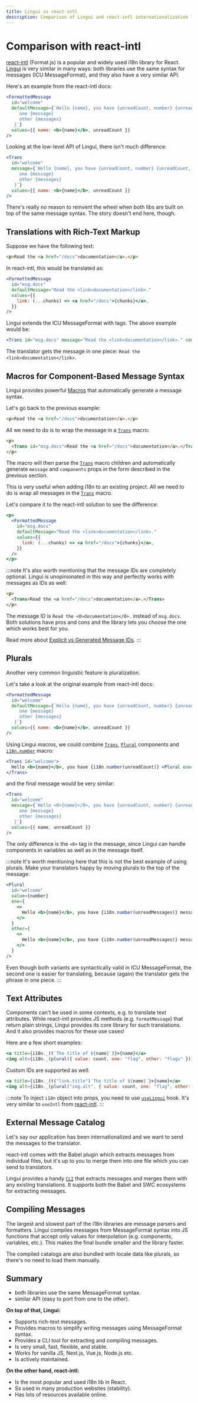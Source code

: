 ```yaml
---
title: Lingui vs react-intl
description: Comparison of Lingui and react-intl internationalization libraries
---
```


# Comparison with react-intl

[react-intl](https://github.com/formatjs/formatjs) (Format.js) is a popular and widely used i18n library for React. [Lingui](https://github.com/lingui/js-lingui) is very similar in many ways: both libraries use the same syntax for messages (ICU MessageFormat), and they also have a very similar API.

Here's an example from the react-intl docs:

```jsx
<FormattedMessage
  id="welcome"
  defaultMessage={`Hello {name}, you have {unreadCount, number} {unreadCount, plural,
     one {message}
     other {messages}
   }`}
  values={{ name: <b>{name}</b>, unreadCount }}
/>
```

Looking at the low-level API of Lingui, there isn't much difference:

```jsx
<Trans
  id="welcome"
  message={`Hello {name}, you have {unreadCount, number} {unreadCount, plural,
     one {message}
     other {messages}
   }`}
  values={{ name: <b>{name}</b>, unreadCount }}
/>
```

There's really no reason to reinvent the wheel when both libs are built on top of the same message syntax. The story doesn't end here, though.

## Translations with Rich-Text Markup

Suppose we have the following text:

```html
<p>Read the <a href="/docs">documentation</a>.</p>
```

In react-intl, this would be translated as:

```jsx
<FormattedMessage
  id="msg.docs"
  defaultMessage="Read the <link>documentation</link>."
  values={{
    link: (...chunks) => <a href="/docs">{chunks}</a>,
  }}
/>
```

Lingui extends the ICU MessageFormat with tags. The above example would be:

```jsx
<Trans id="msg.docs" message="Read the <link>documentation</link>." components={{ link: <a href="/docs" /> }} />
```

The translator gets the message in one piece: `Read the <link>documentation</link>`.

## Macros for Component-Based Message Syntax

Lingui provides powerful [Macros](../ref/macro.mdx) that automatically generate a message syntax.

Let's go back to the previous example:

```html
<p>Read the <a href="/docs">documentation</a>.</p>
```

All we need to do is to wrap the message in a [`Trans`](../ref/macro.mdx#trans) macro:

```html
<p>
  <Trans id="msg.docs">Read the <a href="/docs">documentation</a>.</Trans>
</p>
```

The macro will then parse the [`Trans`](../ref/macro.mdx#trans) macro children and automatically generate `message` and `components` props in the form described in the previous section.

This is very useful when adding i18n to an existing project. All we need to do is wrap all messages in the [`Trans`](../ref/macro.mdx#trans) macro.

Let's compare it to the react-intl solution to see the difference:

```jsx
<p>
  <FormattedMessage
    id="msg.docs"
    defaultMessage="Read the <link>documentation</link>."
    values={{
      link: (...chunks) => <a href="/docs">{chunks}</a>,
    }}
  />
</p>
```

:::note
It's also worth mentioning that the message IDs are completely optional. Lingui is unopinionated in this way and perfectly works with messages as IDs as well:

```html
<p>
  <Trans>Read the <a href="/docs">documentation</a>.</Trans>
</p>
```

The message ID is `Read the <0>documentation</0>.` instead of `msg.docs`. Both solutions have pros and cons and the library lets you choose the one which works best for you.

Read more about [Explicit vs Generated Message IDs](../guides/explicit-vs-generated-ids.md).
:::

## Plurals

Another very common linguistic feature is pluralization.

Let's take a look at the original example from react-intl docs:

```jsx
<FormattedMessage
  id="welcome"
  defaultMessage={`Hello {name}, you have {unreadCount, number} {unreadCount, plural,
     one {message}
     other {messages}
   }`}
  values={{ name: <b>{name}</b>, unreadCount }}
/>
```

Using Lingui macros, we could combine [`Trans`](../ref/macro.mdx#trans), [`Plural`](../ref/macro.mdx#plural-1) components and [`i18n.number`](../ref/core.md#i18n.number) macro:

```jsx
<Trans id="welcome">
  Hello <b>{name}</b>, you have {i18n.number(unreadCount)} <Plural one="message" other="messages" />
</Trans>
```

and the final message would be very similar:

```jsx
<Trans
  id="welcome"
  message={`Hello <0>{name}</0>, you have {unreadCount, number} {unreadCount, plural,
     one {message}
     other {messages}
   }`}
  values={{ name, unreadCount }}
/>
```

The only difference is the `<0>` tag in the message, since Lingui can handle components in variables as well as in the message itself.

:::note
It's worth mentioning here that this is not the best example of using plurals. Make your translators happy by moving plurals to the top of the message:

```jsx
<Plural
  id="welcome"
  value={number}
  one={
    <>
      Hello <b>{name}</b>, you have {i18n.number(unreadMessages)} message.
    </>
  }
  other={
    <>
      Hello <b>{name}</b>, you have {i18n.number(unreadMessages)} messages.
    </>
  }
/>
```

Even though both variants are syntactically valid in ICU MessageFormat, the second one is easier for translating, because (again) the translator gets the phrase in one piece.
:::

## Text Attributes

Components can't be used in some contexts, e.g. to translate text attributes. While react-intl provides JS methods (e.g. `formatMessage`) that return plain strings, Lingui provides its core library for such translations. And it also provides macros for these use cases!

Here are a few short examples:

```jsx
<a title={i18n._(t`The title of ${name}`)}>{name}</a>
<img alt={i18n._(plural({ value: count, one: "flag", other: "flags" }))} src="..." />
```

Custom IDs are supported as well:

```jsx
<a title={i18n._(t("link.title")`The title of ${name}`}>{name}</a>
<img alt={i18n._(plural("img.alt", { value: count, one: "flag", other: "flags" }))} src="..." />
```

:::note
To inject `i18n` object into props, you need to use [`useLingui`](../ref/react.md#uselingui) hook. It's very similar to `useIntl` from [react-intl](https://formatjs.io/docs/react-intl/api/#useintl-hook).
:::

## External Message Catalog

Let's say our application has been internationalized and we want to send the messages to the translator.

react-intl comes with the Babel plugin which extracts messages from individual files, but it's up to you to merge them into one file which you can send to translators.

Lingui provides a handy [`CLI`](../ref/cli.md) that extracts messages and merges them with any existing translations. It supports both the Babel and SWC ecosystems for extracting messages.

## Compiling Messages

The largest and slowest part of the i18n libraries are message parsers and formatters. Lingui compiles messages from MessageFormat syntax into JS functions that accept only values for interpolation (e.g. components, variables, etc.). This makes the final bundle smaller and the library faster.

The compiled catalogs are also bundled with locale data like plurals, so there's no need to load them manually.

## Summary

- both libraries use the same MessageFormat syntax.
- similar API (easy to port from one to the other).

**On top of that, Lingui:**

- Supports rich-text messages.
- Provides macros to simplify writing messages using MessageFormat syntax.
- Provides a CLI tool for extracting and compiling messages.
- Is very small, fast, flexible, and stable.
- Works for vanilla JS, Next.js, Vue.js, Node.js etc.
- Is actively maintained.

**On the other hand, react-intl:**

- Is the most popular and used i18n lib in React.
- Ss used in many production websites (stability).
- Has lots of resources available online.
